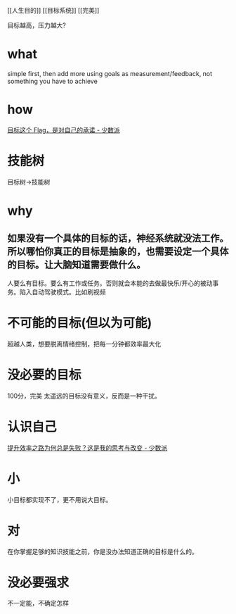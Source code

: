 [[人生目的]]
[[目标系统]]
[[完美]]

目标越高，压力越大?

# what
simple first, then add more
using goals as measurement/feedback, not something you have to achieve

# how
[目标这个 Flag，是对自己的承诺 - 少数派](https://sspai.com/post/67738)

# 技能树
目标树→技能树

# why
如果没有一个具体的目标的话，神经系统就没法工作。所以哪怕你真正的目标是抽象的，也需要设定一个具体的目标。让大脑知道需要做什么。
-
人要么有目标。要么有工作或任务。否则就会本能的去做最快乐/开心的被动事务。陷入自动驾驶模式。比如刷视频

# 不可能的目标(但以为可能)
超越人类，想要脱离情绪控制，把每一分钟都效率最大化

# 没必要的目标
100分，完美
太遥远的目标没有意义，反而是一种干扰。

# 认识自己
[提升效率之路为何总是失败？这是我的思考与改变 - 少数派](https://sspai.com/post/60079)

# 小
小目标都实现不了，更不用说大目标。

# 对
在你掌握足够的知识技能之前，你是没办法知道正确的目标是什么的。

# 没必要强求
不一定能，不确定怎样
